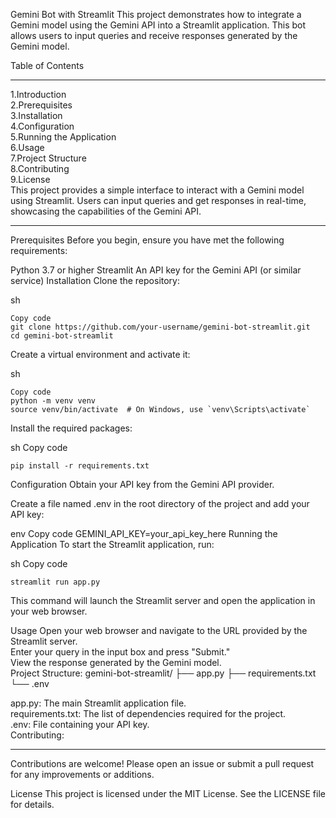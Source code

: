 Gemini Bot with Streamlit
This project demonstrates how to integrate a Gemini model using the Gemini API into a Streamlit application. This bot allows users to input queries and receive responses generated by the Gemini model.

Table of Contents 
<hr>
1.Introduction <br>
2.Prerequisites<br>
3.Installation<br>
4.Configuration<br>
5.Running the Application<br>
6.Usage<br>
7.Project Structure<br>
8.Contributing<br>
9.License<br>
This project provides a simple interface to interact with a Gemini model using Streamlit. Users can input queries and get responses in real-time, showcasing the capabilities of the Gemini API.
<hr>
Prerequisites
Before you begin, ensure you have met the following requirements:

Python 3.7 or higher
Streamlit
An API key for the Gemini API (or similar service)
Installation
Clone the repository:

sh 
```
Copy code
git clone https://github.com/your-username/gemini-bot-streamlit.git
cd gemini-bot-streamlit
```
Create a virtual environment and activate it:

sh
```
Copy code
python -m venv venv
source venv/bin/activate  # On Windows, use `venv\Scripts\activate`
```
Install the required packages:

sh
Copy code
```
pip install -r requirements.txt
```
Configuration
Obtain your API key from the Gemini API provider.

Create a file named .env in the root directory of the project and add your API key:

env
Copy code
GEMINI_API_KEY=your_api_key_here
Running the Application
To start the Streamlit application, run:

sh
Copy code
```
streamlit run app.py
```
This command will launch the Streamlit server and open the application in your web browser.

Usage
Open your web browser and navigate to the URL provided by the Streamlit server. <br>
Enter your query in the input box and press "Submit."<br>
View the response generated by the Gemini model.<br>
Project Structure:
gemini-bot-streamlit/
├── app.py
├── requirements.txt
└── .env

app.py: The main Streamlit application file.
<br>
requirements.txt: The list of dependencies required for the project.
<br>
.env: File containing your API key.<br>
Contributing:
<hr>
Contributions are welcome! Please open an issue or submit a pull request for any improvements or additions.

License
This project is licensed under the MIT License. See the LICENSE file for details.
